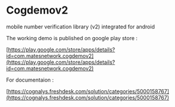 # Cogdemov2
mobile number verification library (v2) integrated for android

The working demo is published on google play store :

[https://play.google.com/store/apps/details?id=com.matesnetwork.cogdemov2](https://play.google.com/store/apps/details?id=com.matesnetwork.cogdemov2)


For documentaion :

[https://cognalys.freshdesk.com/solution/categories/5000158767](https://cognalys.freshdesk.com/solution/categories/5000158767)


